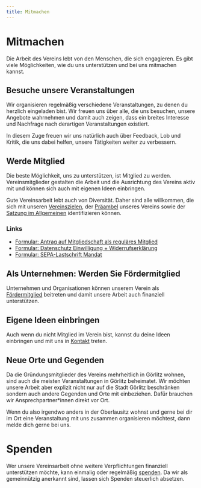 ```yaml
---
title: Mitmachen
---
```


# Mitmachen

Die Arbeit des Vereins lebt von den Menschen, die sich engagieren. Es gibt viele Möglichkeiten, wie du uns unterstützen und bei uns mitmachen kannst.


## Besuche unsere Veranstaltungen

Wir organisieren regelmäßig verschiedene Veranstaltungen, zu denen du herzlich eingeladen bist. 
Wir freuen uns über alle, die uns besuchen, unsere Angebote wahrnehmen und damit auch zeigen, dass ein breites Interesse und Nachfrage nach derartigen 
Veranstaltungen existiert. 

In diesem Zuge freuen wir uns natürlich auch über Feedback, Lob und Kritik, die uns dabei helfen, unsere Tätigkeiten weiter zu verbessern. 


## Werde Mitglied

Die beste Möglichkeit, uns zu unterstützen, ist Mitglied zu werden. 
Vereinsmitglieder gestalten die Arbeit und die Ausrichtung des Vereins aktiv mit und können sich auch mit eigenen Ideen einbringen.

Gute Vereinsarbeit lebt auch von Diversität. 
Daher sind alle willkommen, die sich mit unseren [Vereinszielen](/satzung#2), der [Präambel](/satzung#präamble) unseres Vereins sowie der [Satzung im Allgemeinen](/satzung) identifizieren können.

### Links
* [Formular: Antrag auf Mitgliedschaft als reguläres Mitglied](https://cloud.digitale-oberlausitz.eu/index.php/s/gALgbEUmIlkZFnf)
* [Formular: Datenschutz Einwilligung + Widerrufserklärung](https://cloud.digitale-oberlausitz.eu/index.php/s/jwXXpHFq0K51Qvg)
* [Formular: SEPA-Lastschrift Mandat](https://cloud.digitale-oberlausitz.eu/index.php/s/fLil1g6EUbsfxcj)



## Als Unternehmen: Werden Sie Fördermitglied

Unternehmen und Organisationen können unserem Verein als [Fördermitglied](/foerdermitglieder) beitreten
und damit unsere Arbeit auch finanziell unterstützen.


## Eigene Ideen einbringen

Auch wenn du nicht Mitglied im Verein bist, kannst du deine Ideen einbringen und mit uns in [Kontakt](/kontakt) treten. 


## Neue Orte und Gegenden

Da die Gründungsmitglieder des Vereins mehrheitlich in Görlitz wohnen, sind auch die meisten Veranstaltungen
in Görlitz beheimatet. Wir möchten unsere Arbeit aber explizit nicht nur auf die Stadt Görlitz beschränken sondern
auch andere Gegenden und Orte mit einbeziehen. Dafür brauchen wir Ansprechpartner\*innen direkt vor Ort. 

Wenn du also irgendwo anders in der Oberlausitz wohnst und gerne bei dir im Ort eine Veranstaltung mit uns zusammen organisieren möchtest,
dann melde dich gerne bei uns.

# Spenden

Wer unsere Vereinsarbeit ohne weitere Verpflichtungen finanziell unterstützen möchte, kann einmalig oder regelmäßig [spenden](/kontakt). Da wir als gemeinnützig anerkannt sind, lassen sich Spenden steuerlich absetzen.